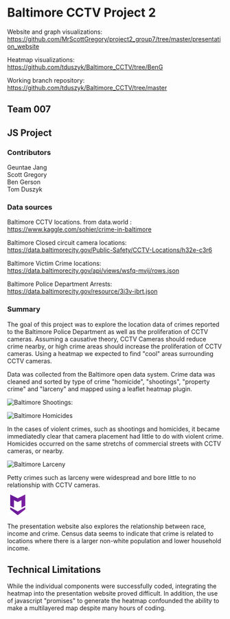 # Baltimore CCTV Project 2

Website and graph visualizations: https://github.com/MrScottGregory/project2_group7/tree/master/presentation_website

Heatmap visualizations: https://github.com/tduszyk/Baltimore_CCTV/tree/BenG

Working branch repository: https://github.com/tduszyk/Baltimore_CCTV/tree/master

## Team 007 <br/>
## JS Project

### Contributors
Geuntae Jang</br>
Scott Gregory</br>
Ben Gerson</br>
Tom Duszyk<br/>

### Data sources

Baltimore CCTV locations. from data.world : <br/>
https://www.kaggle.com/sohier/crime-in-baltimore <br/>

Baltimore Closed circuit camera locations: <br/>
https://data.baltimorecity.gov/Public-Safety/CCTV-Locations/h32e-c3r6 <br/>

Baltimore Victim Crime locations: <br/>
https://data.baltimorecity.gov/api/views/wsfq-mvij/rows.json </br>

Baltimore Police Department Arrests: <br/>
https://data.baltimorecity.gov/resource/3i3v-ibrt.json </br>


### Summary

The goal of this project was to explore the location data of crimes reported to the Baltimore Police Department as well as the proliferation of CCTV cameras.  Assuming a causative theory, CCTV Cameras should reduce crime nearby, or high crime areas should increase the proliferation of CCTV cameras.  Using a heatmap we expected to find "cool" areas surrounding CCTV cameras.

Data was collected from the Baltimore open data system.  Crime data was cleaned and sorted by type of crime "homicide", "shootings", "property crime" and "larceny" and mapped using a leaflet heatmap plugin.  

![Baltimore Shootings:](https://github.com/bagerson/Baltimore_CCTV_project2/blob/master/Screen%20Shot%202019-09-28%20at%2010.19.23%20AM.png "Baltimore Shootings Heatmap")

![Baltimore Homicides](https://github.com/bagerson/Baltimore_CCTV_project2/blob/master/Screen%20Shot%202019-09-28%20at%2010.19.41%20AM.png "Baltimore Homicides Heatmap")

In the cases of violent crimes, such as shootings and homicides, it became immediatedly clear that camera placement had little to do with violent crime.   Homicides occurred on the same stretchs of commercial streets with CCTV cameras, or nearby.  

![Baltimore Larceny](https://github.com/bagerson/Baltimore_CCTV_project2/blob/master/Screen%20Shot%202019-09-28%20at%2010.20.18%20AM.png "Baltimore Larceny Heatmap")


Petty crimes such as larceny were widespread and bore little to no relationship with CCTV cameras.

![alt text](https://github.com/adam-p/markdown-here/raw/master/src/common/images/icon48.png "Logo Title Text 1")


The presentation website also explores the relationship between race, income and crime.  Census data seems to indicate that crime is related to locations where there is a larger non-white population and lower household income.

## Technical Limitations
While the individual components were successfully coded, integrating the heatmap into the presentation website proved difficult.  In addition, the use of javascript "promises" to generate the heatmap confounded the ability to make a multilayered map despite many hours of coding.

